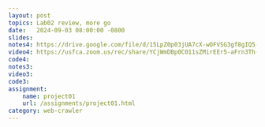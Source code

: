 ```yaml
---
layout: post
topics: Lab02 review, more go
date:   2024-09-03 08:00:00 -0800
slides: 
notes4: https://drive.google.com/file/d/15LpZ0p03jUA7cX-wOFVSG3gf8gIQ5-k7/view?usp=sharing
video4: https://usfca.zoom.us/rec/share/YCjWmDBp0C011sZMirEEr5-aFrn3Th-2kZ6kr1Snv8BvdUlNSiDqFaC32Y_sm2d0.kBF_AZtNK8F1IjlF
code4: 
notes3: 
video3: 
code3: 
assignment:
    name: project01
    url: /assignments/project01.html
category: web-crawler
---
```

